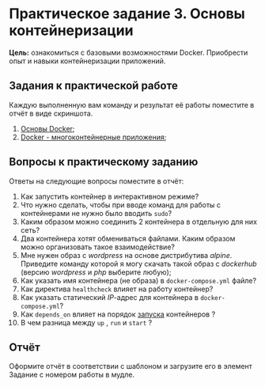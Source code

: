 # Практическое задание 3. Основы контейнеризации

**Цель:** ознакомиться с базовыми возможностями Docker. Приобрести опыт и навыки контейнеризации приложений.

## Задания к практической работе

Каждую выполненную вам команду и результат её работы поместите в отчёт в виде скриншота.

1. [Основы Docker](./task_03_subtasks/task_03.1.md);
2. [Docker - многоконтейнерные приложения](./task_03_subtasks/task_03.2.md);

## Вопросы к практическому заданию

Ответы на следующие вопросы поместите в отчёт:

1. Как запустить контейнер в интерактивном режиме?
2. Что нужно сделать, чтобы при вводе команд для работы с контейнерами не нужно было вводить `sudo`?
3. Каким образом можно соединить 2 контейнера в отдельную для них сеть?
4. Два контейнера хотят обмениваться файлами. Каким образом можно организовать такое взаимодействие?
5. Мне нужен образ с *wordpress* на основе дистрибутива *alpine*. Приведите команду которой я могу скачать такой образ с *dockerhub* (версию *wordpress* и *php* выберите любую);
6. Как указать имя контейнера (не образа) в `docker-compose.yml` файле?
7. Как директива `healthcheck` влияет на работу контейнер?
8. Как указать статический *IP*-адрес для контейнера в `docker-compose.yml`?
9. Как `depends_on`  влияет на порядок <u>запуска</u> контейнеров ?
10. В чем разница между `up` , `run` и `start` ?

## Отчёт

Оформите отчёт в соответствии с шаблоном и загрузите его в элемент Задание с номером работы в мудле.